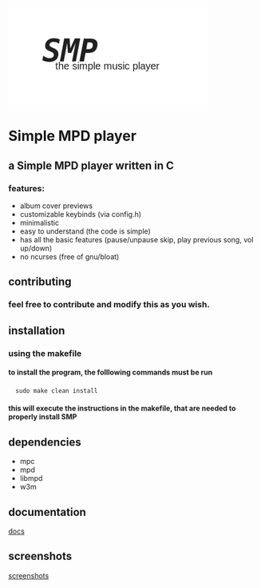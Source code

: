 ![Alt text](src/smp.png?raw=true "Simple Music Player")
# Simple MPD player
## a Simple MPD player written in C

### features:
- album cover previews
- customizable keybinds (via config.h)
- minimalistic
- easy to understand (the code is simple)
- has all the basic features (pause/unpause skip, play previous song, vol up/down)
- no ncurses (free of gnu/bloat)

## contributing
### feel free to contribute and modify this as you wish.

## installation
### using the makefile 
#### to install the program, the folllowing commands must be run
```  sudo make clean install```
#### this will execute the instructions in the makefile, that are needed to properly install SMP
## dependencies
- mpc
- mpd
- libmpd
- w3m

## documentation
[docs](KEYBINDS.md)

## screenshots 
[screenshots](SCREENSHOTS.md)
